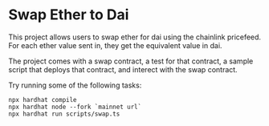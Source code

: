 # Swap Ether to Dai

This project allows users to swap ether for dai using the chainlink pricefeed. For each ether value sent in, they get the equivalent value in dai. 

The project comes with a swap contract, a test for that contract, a sample script that deploys that contract, and interect with the swap contract.

Try running some of the following tasks:

```shell
npx hardhat compile
npx hardhat node --fork `mainnet url`
npx hardhat run scripts/swap.ts
```
